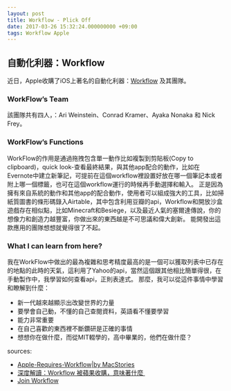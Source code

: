 ```yaml
---
layout: post
title: Workflow - Plick Off
date: 2017-03-26 15:32:24.000000000 +09:00
tags: Workflow Apple
---
```



## 自動化利器：Workflow
近日，Apple收購了iOS上著名的自動化利器：[Workflow](https://itunes.apple.com/app/workflow-powerful-automation/id915249334) 及其團隊。
### WorkFlow’s Team
該團隊共有四人，：Ari Weinstein、Conrad Kramer、Ayaka Nonaka 和 Nick Frey。
### WorkFlow’s Functions
WorkFlow的作用是通過拖拽包含單一動作比如複製到剪貼板(Copy to clipboard)，quick look-查看最終結果，與其他app配合的動作，比如在Evernote中建立新筆記，可提前在這個workflow裡設置好放在哪一個筆記本或者附上哪一個標籤，也可在這個workflow運行的時候再手動選擇和輸入。
正是因為擁有來自系統的動作和其他app的配合動作，使用者可以組成強大的工具，比如掃紙質圖書的條形碼錄入Airtable，其中包含利用豆瓣的api，Workflow和開放沙盒遊戲存在相似點，比如Minecraft和Besiege，以及最近人氣的塞爾達傳說，你的想像力和創造力越豐富，你做出來的東西越是不可思議和偉大創新。
能開發出這款應用的團隊想想就覺得很了不起。
### What I can learn from here?
我在WorkFlow中做出的最為複雜和思考精度最高的是一個可以獲取列表中已存在的地點的此時的天氣，這利用了Yahoo的api，當然這個跟其他相比簡單得很，在手動製作中，我學習如何查看api，正則表達式。
那麼，我可以從這件事情中學習和瞭解到什麼：
- 新一代越來越顯示出改變世界的力量
- 要學會自己動，不懂的自己查閱資料，英語看不懂要學習
- 能力非常重要
- 在自己喜歡的東西裡不斷鑽研是正確的事情
- 想想你在做什麼，而從MIT輟學的，高中畢業的，他們在做什麼？
<!--###Surprise!
\\\There is a Japanese girl in the team.--->











sources:
 - [Apple-Requires-Workflow|by MacStories](https://techcrunch.com/2017/03/22/apple-has-acquired-workflow-a-powerful-automation-tool-for-ipad-and-iphone/)
 - [深度解讀：Workflow 被蘋果收購，意味著什麼 ](https://sspai.com/post/38438)
 - [Join Workflow](http://blog.ayaka.me/post/143793125932/joining-workflow)

